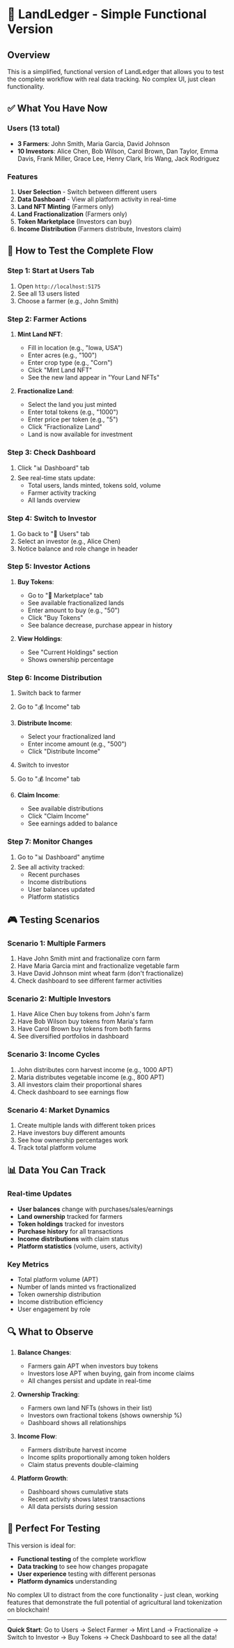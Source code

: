 # 🌾 LandLedger - Simple Functional Version

## Overview
This is a simplified, functional version of LandLedger that allows you to test the complete workflow with real data tracking. No complex UI, just clean functionality.

## ✅ What You Have Now

### Users (13 total)
- **3 Farmers**: John Smith, Maria Garcia, David Johnson
- **10 Investors**: Alice Chen, Bob Wilson, Carol Brown, Dan Taylor, Emma Davis, Frank Miller, Grace Lee, Henry Clark, Iris Wang, Jack Rodriguez

### Features
1. **User Selection** - Switch between different users
2. **Data Dashboard** - View all platform activity in real-time
3. **Land NFT Minting** (Farmers only)
4. **Land Fractionalization** (Farmers only)
5. **Token Marketplace** (Investors can buy)
6. **Income Distribution** (Farmers distribute, Investors claim)

## 🎯 How to Test the Complete Flow

### Step 1: Start at Users Tab
1. Open `http://localhost:5175`
2. See all 13 users listed
3. Choose a farmer (e.g., John Smith)

### Step 2: Farmer Actions
1. **Mint Land NFT**:
   - Fill in location (e.g., "Iowa, USA")
   - Enter acres (e.g., "100")
   - Enter crop type (e.g., "Corn")
   - Click "Mint Land NFT"
   - See the new land appear in "Your Land NFTs"

2. **Fractionalize Land**:
   - Select the land you just minted
   - Enter total tokens (e.g., "1000")
   - Enter price per token (e.g., "5")
   - Click "Fractionalize Land"
   - Land is now available for investment

### Step 3: Check Dashboard
1. Click "📊 Dashboard" tab
2. See real-time stats update:
   - Total users, lands minted, tokens sold, volume
   - Farmer activity tracking
   - All lands overview

### Step 4: Switch to Investor
1. Go back to "👥 Users" tab
2. Select an investor (e.g., Alice Chen)
3. Notice balance and role change in header

### Step 5: Investor Actions
1. **Buy Tokens**:
   - Go to "🏪 Marketplace" tab
   - See available fractionalized lands
   - Enter amount to buy (e.g., "50")
   - Click "Buy Tokens"
   - See balance decrease, purchase appear in history

2. **View Holdings**:
   - See "Current Holdings" section
   - Shows ownership percentage

### Step 6: Income Distribution
1. Switch back to farmer
2. Go to "💰 Income" tab
3. **Distribute Income**:
   - Select your fractionalized land
   - Enter income amount (e.g., "500")
   - Click "Distribute Income"

4. Switch to investor
5. Go to "💰 Income" tab
6. **Claim Income**:
   - See available distributions
   - Click "Claim Income"
   - See earnings added to balance

### Step 7: Monitor Changes
1. Go to "📊 Dashboard" anytime
2. See all activity tracked:
   - Recent purchases
   - Income distributions
   - User balances updated
   - Platform statistics

## 🎮 Testing Scenarios

### Scenario 1: Multiple Farmers
1. Have John Smith mint and fractionalize corn farm
2. Have Maria Garcia mint and fractionalize vegetable farm
3. Have David Johnson mint wheat farm (don't fractionalize)
4. Check dashboard to see different farmer activities

### Scenario 2: Multiple Investors
1. Have Alice Chen buy tokens from John's farm
2. Have Bob Wilson buy tokens from Maria's farm
3. Have Carol Brown buy tokens from both farms
4. See diversified portfolios in dashboard

### Scenario 3: Income Cycles
1. John distributes corn harvest income (e.g., 1000 APT)
2. Maria distributes vegetable income (e.g., 800 APT)
3. All investors claim their proportional shares
4. Check dashboard to see earnings flow

### Scenario 4: Market Dynamics
1. Create multiple lands with different token prices
2. Have investors buy different amounts
3. See how ownership percentages work
4. Track total platform volume

## 📊 Data You Can Track

### Real-time Updates
- **User balances** change with purchases/sales/earnings
- **Land ownership** tracked for farmers
- **Token holdings** tracked for investors
- **Purchase history** for all transactions
- **Income distributions** with claim status
- **Platform statistics** (volume, users, activity)

### Key Metrics
- Total platform volume (APT)
- Number of lands minted vs fractionalized
- Token ownership distribution
- Income distribution efficiency
- User engagement by role

## 🔍 What to Observe

1. **Balance Changes**: 
   - Farmers gain APT when investors buy tokens
   - Investors lose APT when buying, gain from income claims
   - All changes persist and update in real-time

2. **Ownership Tracking**:
   - Farmers own land NFTs (shows in their list)
   - Investors own fractional tokens (shows ownership %)
   - Dashboard shows all relationships

3. **Income Flow**:
   - Farmers distribute harvest income
   - Income splits proportionally among token holders
   - Claim status prevents double-claiming

4. **Platform Growth**:
   - Dashboard shows cumulative stats
   - Recent activity shows latest transactions
   - All data persists during session

## 🚀 Perfect For Testing

This version is ideal for:
- **Functional testing** of the complete workflow
- **Data tracking** to see how changes propagate
- **User experience** testing with different personas
- **Platform dynamics** understanding

No complex UI to distract from the core functionality - just clean, working features that demonstrate the full potential of agricultural land tokenization on blockchain!

---

**Quick Start**: Go to Users → Select Farmer → Mint Land → Fractionalize → Switch to Investor → Buy Tokens → Check Dashboard to see all the data!
